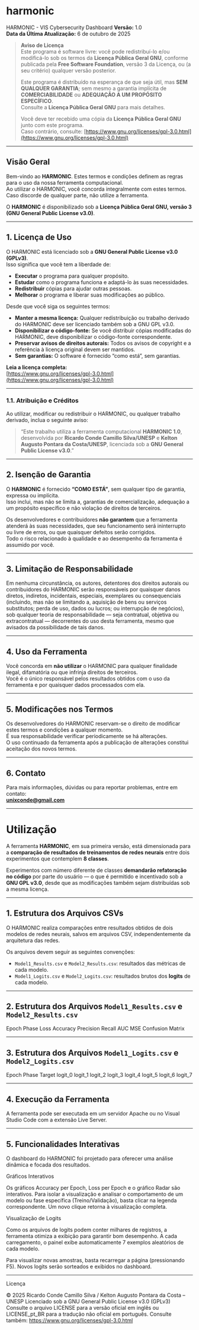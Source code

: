# harmonic 
HARMONIC - VIS Cybersecurity Dashboard 
**Versão:** 1.0  
**Data da Última Atualização:** 6 de outubro de 2025  

> **Aviso de Licença**  
> Este programa é software livre: você pode redistribuí-lo e/ou modificá-lo sob os termos da **Licença Pública Geral GNU**, conforme publicada pela **Free Software Foundation**, versão 3 da Licença, ou (a seu critério) qualquer versão posterior.  
>
> Este programa é distribuído na esperança de que seja útil, mas **SEM QUALQUER GARANTIA**; sem mesmo a garantia implícita de **COMERCIABILIDADE** ou **ADEQUAÇÃO A UM PROPÓSITO ESPECÍFICO**.  
> Consulte a **Licença Pública Geral GNU** para mais detalhes.  
>
> Você deve ter recebido uma cópia da **Licença Pública Geral GNU** junto com este programa.  
> Caso contrário, consulte: [https://www.gnu.org/licenses/gpl-3.0.html](https://www.gnu.org/licenses/gpl-3.0.html)  

---

## Visão Geral  

Bem-vindo ao **HARMONIC**. Estes termos e condições definem as regras para o uso da nossa ferramenta computacional.  
Ao utilizar o HARMONIC, você concorda integralmente com estes termos. Caso discorde de qualquer parte, não utilize a ferramenta.  

O **HARMONIC** é disponibilizado sob a **Licença Pública Geral GNU, versão 3 (GNU General Public License v3.0)**.  

---

## 1. Licença de Uso  

O HARMONIC está licenciado sob a **GNU General Public License v3.0 (GPLv3)**.  
Isso significa que você tem a liberdade de:  

- **Executar** o programa para qualquer propósito.  
- **Estudar** como o programa funciona e adaptá-lo às suas necessidades.  
- **Redistribuir** cópias para ajudar outras pessoas.  
- **Melhorar** o programa e liberar suas modificações ao público.  

Desde que você siga os seguintes termos:  

- **Manter a mesma licença:** Qualquer redistribuição ou trabalho derivado do HARMONIC deve ser licenciado também sob a GNU GPL v3.0.  
- **Disponibilizar o código-fonte:** Se você distribuir cópias modificadas do HARMONIC, deve disponibilizar o código-fonte correspondente.  
- **Preservar avisos de direitos autorais:** Todos os avisos de copyright e a referência à licença original devem ser mantidos.  
- **Sem garantias:** O software é fornecido “como está”, sem garantias.  

 **Leia a licença completa:**  
[https://www.gnu.org/licenses/gpl-3.0.html](https://www.gnu.org/licenses/gpl-3.0.html)  

---

### 1.1. Atribuição e Créditos  

Ao utilizar, modificar ou redistribuir o HARMONIC, ou qualquer trabalho derivado, inclua o seguinte aviso:  

> “Este trabalho utiliza a ferramenta computacional **HARMONIC 1.0**, desenvolvida por **Ricardo Conde Camillo Silva/UNESP** e **Kelton Augusto Pontara da Costa/UNESP**, licenciada sob a **GNU General Public License v3.0**.”

---

## 2. Isenção de Garantia  

O **HARMONIC** é fornecido **“COMO ESTÁ”**, sem qualquer tipo de garantia, expressa ou implícita.  
Isso inclui, mas não se limita a, garantias de comercialização, adequação a um propósito específico e não violação de direitos de terceiros.  

Os desenvolvedores e contribuidores **não garantem** que a ferramenta atenderá às suas necessidades, que seu funcionamento será ininterrupto ou livre de erros, ou que quaisquer defeitos serão corrigidos.  
Todo o risco relacionado à qualidade e ao desempenho da ferramenta é assumido por você.  

---

## 3. Limitação de Responsabilidade  

Em nenhuma circunstância, os autores, detentores dos direitos autorais ou contribuidores do HARMONIC serão responsáveis por quaisquer danos diretos, indiretos, incidentais, especiais, exemplares ou consequenciais (incluindo, mas não se limitando a, aquisição de bens ou serviços substitutos; perda de uso, dados ou lucros; ou interrupção de negócios), sob qualquer teoria de responsabilidade — seja contratual, objetiva ou extracontratual — decorrentes do uso desta ferramenta, mesmo que avisados da possibilidade de tais danos.  

---

## 4. Uso da Ferramenta  

Você concorda em **não utilizar** o HARMONIC para qualquer finalidade ilegal, difamatória ou que infrinja direitos de terceiros.  
Você é o único responsável pelos resultados obtidos com o uso da ferramenta e por quaisquer dados processados com ela.  

---

## 5. Modificações nos Termos  

Os desenvolvedores do HARMONIC reservam-se o direito de modificar estes termos e condições a qualquer momento.  
É sua responsabilidade verificar periodicamente se há alterações.  
O uso continuado da ferramenta após a publicação de alterações constitui aceitação dos novos termos.  

---

## 6. Contato  

Para mais informações, dúvidas ou para reportar problemas, entre em contato:  
**unixconde@gmail.com**  

---

# Utilização  

A ferramenta **HARMONIC**, em sua primeira versão, está dimensionada para a **comparação de resultados de treinamentos de redes neurais** entre dois experimentos que contemplem **8 classes**.  

Experimentos com número diferente de classes **demandarão refatoração no código** por parte do usuário — o que é permitido e incentivado sob a **GNU GPL v3.0**, desde que as modificações também sejam distribuídas sob a mesma licença.  

---

## 1. Estrutura dos Arquivos CSVs  

O HARMONIC realiza comparações entre resultados obtidos de dois modelos de redes neurais, salvos em arquivos CSV, independentemente da arquitetura das redes.  

Os arquivos devem seguir as seguintes convenções:  

- `Model1_Results.csv` e `Model2_Results.csv`: resultados das métricas de cada modelo.  
- `Model1_Logits.csv` e `Model2_Logits.csv`: resultados brutos dos **logits** de cada modelo.  

---

## 2. Estrutura dos Arquivos `Model1_Results.csv` e `Model2_Results.csv`  

Epoch   Phase   Loss   Accuracy   Precision   Recall   AUC   MSE   Confusion Matrix

---

## 3. Estrutura dos Arquivos `Model1_Logits.csv` e `Model2_Logits.csv`

Epoch   Phase   Target   logit_0   logit_1   logit_2   logit_3   logit_4   logit_5   logit_6   logit_7

---

## 4. Execução da Ferramenta

A ferramenta pode ser executada em um servidor Apache ou no Visual Studio Code com a extensão Live Server.

---

## 5. Funcionalidades Interativas

O dashboard do HARMONIC foi projetado para oferecer uma análise dinâmica e focada dos resultados.

 Gráficos Interativos

Os gráficos Accuracy per Epoch, Loss per Epoch e o gráfico Radar são interativos.
Para isolar a visualização e analisar o comportamento de um modelo ou fase específica (Treino/Validação), basta clicar na legenda correspondente.
Um novo clique retorna à visualização completa.

Visualização de Logits

Como os arquivos de logits podem conter milhares de registros, a ferramenta otimiza a exibição para garantir bom desempenho.
A cada carregamento, o painel exibe automaticamente 7 exemplos aleatórios de cada modelo.

Para visualizar novas amostras, basta recarregar a página (pressionando F5).
Novos logits serão sorteados e exibidos no dashboard.

---

Licença

© 2025 Ricardo Conde Camillo Silva / Kelton Augusto Pontara da Costa – UNESP
Licenciado sob a GNU General Public License v3.0 (GPLv3)
Consulte o arquivo LICENSE  para a versão oficial em inglês ou LICENSE_pt_BR  para a tradução não oficial em português.
Consulte também: https://www.gnu.org/licenses/gpl-3.0.html

